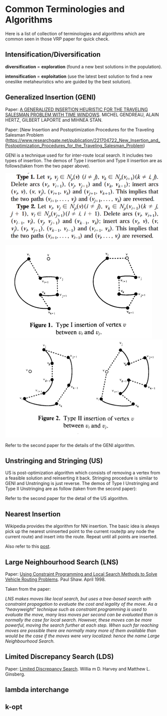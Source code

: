 # Common Terminologies and Algorithms

Here is a list of collection of terminologies and algorithms which are common seen in those VRP paper for quick check.

## Intensification/Diversification

**diversification** = **exploration** (found a new  best solutions in the population).

**intensification** = **exploitation** (use the latest best solution to find a new oneslike metaheuristics who are guided by the best solution).

## Generalized Insertion (GENI)

Paper: [A GENERALIZED INSERTION HEURISTIC FOR THE TRAVELING SALESMAN PROBLEM WITH TIME WINDOWS](https://pubsonline.informs.org/doi/pdf/10.1287/opre.46.3.330). MICHEL GENDREAU, ALAIN HERTZ, GILBERT LAPORTE and MIHNEA STAN. 

Paper: [New Insertion and Postoptimization Procedures for the Traveling Salesman Problem (https://www.researchgate.net/publication/221704722_New_Insertion_and_Postoptimization_Procedures_for_the_Traveling_Salesman_Problem)

GENI is a technique used for for inter-route local search. It includes two types of insertion. The demos of Type I insertion and Type II insertion are as follows(taken from the two paper above).

![](https://github.com/4342315yc/VRP-Algorithms/blob/master/Images/GENI_types.png)

![](https://github.com/4342315yc/VRP-Algorithms/blob/master/Images/Type_I_GENI.png)
![](https://github.com/4342315yc/VRP-Algorithms/blob/master/Images/Type_II_GENI.png)

Refer to the second paper for the details of the GENI algorithm.

## Unstringing and Stringing (US)

US is post-optimization algorithm which consists of removing a vertex from a feasible solution and reinserting it back. Stringing procedure is similar to GENI and Unstringing is just reverse. The demos of Type I Unstringing and Type II Unstringing are as follow (taken from the second paper):

Refer to the second paper for the detail of the US algorithm.

## Nearest Insertion

Wikipedia provides the algorithm for NN insertion. The basic idea is always pick up the nearest uninserted point to the current route(tp any node the current route) and insert into the route. Repeat until all points are inserted. 

Also refer to this [post](https://cs.stackexchange.com/a/88935).

## Large Neighbourhood Search (LNS)

Paper: [Using Constraint Programming and Local Search Methods to Solve Vehicle Routing Problems](http://citeseerx.ist.psu.edu/viewdoc/download?doi=10.1.1.67.8526&rep=rep1&type=pdf). Paul Shaw. April 1998.

Taken from the paper: 

*LNS makes moves like local search, but uses a tree-based search with constraint propagation to evaluate the cost and legality of the move. As a “heavyweight” technique such as constraint programming is used to evaluate the move, many less moves per second can be evaluated than is normally the case for local search. However, these moves can be more powerful, moving the search further at each step. When such far reaching moves are possible there are normally many more of them available than would be the case if the moves were very localized: hence the name Large Neighbourhood Search.*

## Limited Discrepancy Search (LDS)

Paper: [Limited Discrepancy Search](https://pdfs.semanticscholar.org/efa5/6b710ff3c6d8b2666971d07c311eeb6c5b40.pdf?_ga=2.176917669.1045710749.1577795756-1357849254.1576571462). Willia m D. Harvey and Matthew L. Ginsberg. 

## lambda interchange

## k-opt
